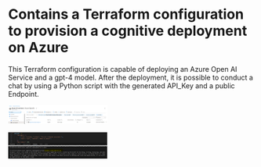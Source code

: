 # Contains a Terraform configuration to provision a cognitive deployment on Azure

This Terraform configuration is capable of deploying an Azure Open AI Service and a gpt-4 model.
After the deployment, it is possible to conduct a chat by using a Python script with the generated API_Key and a public Endpoint.

<p align="left">
  <img src="pictures/07_azure_portal_open_ai.png" width="40%" height="30%" title="07_azure_portal_open_ai">
</p>

<p align="left">
  <img src="pictures/15_send_requests.png" width="40%" height="30%" title="15_send_requests">
</p>
